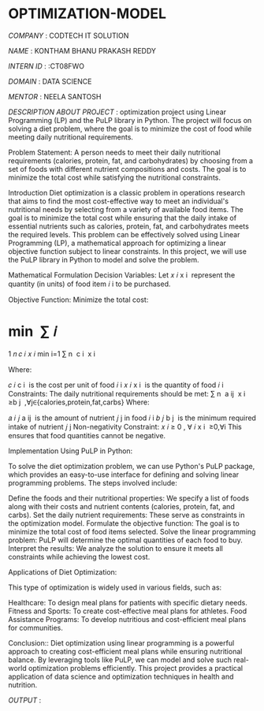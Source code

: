 # OPTIMIZATION-MODEL

*COMPANY* : CODTECH IT SOLUTION

*NAME* : KONTHAM BHANU PRAKASH REDDY

*INTERN ID* : :CT08FWO

*DOMAIN* : DATA SCIENCE

*MENTOR* : NEELA SANTOSH

*DESCRIPTION ABOUT PROJECT* :
optimization project using Linear Programming (LP) and the PuLP library in Python. The project will focus on solving a diet problem, where the goal is to minimize the cost of food while meeting daily nutritional requirements.

Problem Statement:
A person needs to meet their daily nutritional requirements (calories, protein, fat, and carbohydrates) by choosing from a set of foods with different nutrient compositions and costs. The goal is to minimize the total cost while satisfying the nutritional constraints.

Introduction
Diet optimization is a classic problem in operations research that aims to find the most cost-effective way to meet an individual's nutritional needs by selecting from a variety of available food items. The goal is to minimize the total cost while ensuring that the daily intake of essential nutrients such as calories, protein, fat, and carbohydrates meets the required levels. This problem can be effectively solved using Linear Programming (LP), a mathematical approach for optimizing a linear objective function subject to linear constraints. In this project, we will use the PuLP library in Python to model and solve the problem.

Mathematical Formulation
Decision Variables:
Let 
𝑥
𝑖
x 
i
​
  represent the quantity (in units) of food item 
𝑖
i to be purchased.

Objective Function:
Minimize the total cost:

min
⁡
∑
𝑖
=
1
𝑛
𝑐
𝑖
𝑥
𝑖
min 
i=1
∑
n
​
 c 
i
​
 x 
i
​
 
Where:

𝑐
𝑖
c 
i
​
  is the cost per unit of food 
𝑖
i
𝑥
𝑖
x 
i
​
  is the quantity of food 
𝑖
i
Constraints:
The daily nutritional requirements should be met:
∑
n
​
 a 
ij
​
 x 
i
​
 ≥b 
j
​
 ,∀j∈{calories,protein,fat,carbs}
Where:

𝑎
𝑖
𝑗
a 
ij
​
  is the amount of nutrient 
𝑗
j in food 
𝑖
i
𝑏
𝑗
b 
j
​
  is the minimum required intake of nutrient 
𝑗
j
Non-negativity Constraint:
𝑥
𝑖
≥
0
,
∀
𝑖
x 
i
​
 ≥0,∀i
This ensures that food quantities cannot be negative.

Implementation Using PuLP in Python:

To solve the diet optimization problem, we can use Python's PuLP package, which provides an easy-to-use interface for defining and solving linear programming problems. The steps involved include:

Define the foods and their nutritional properties: We specify a list of foods along with their costs and nutrient contents (calories, protein, fat, and carbs).
Set the daily nutrient requirements: These serve as constraints in the optimization model.
Formulate the objective function: The goal is to minimize the total cost of food items selected.
Solve the linear programming problem: PuLP will determine the optimal quantities of each food to buy.
Interpret the results: We analyze the solution to ensure it meets all constraints while achieving the lowest cost.

Applications of Diet Optimization:

This type of optimization is widely used in various fields, such as:

Healthcare: To design meal plans for patients with specific dietary needs.
Fitness and Sports: To create cost-effective meal plans for athletes.
Food Assistance Programs: To develop nutritious and cost-efficient meal plans for communities.

Conclusion::
Diet optimization using linear programming is a powerful approach to creating cost-efficient meal plans while ensuring nutritional balance. By leveraging tools like PuLP, we can model and solve such real-world optimization problems efficiently. This project provides a practical application of data science and optimization techniques in health and nutrition.

*OUTPUT* :
